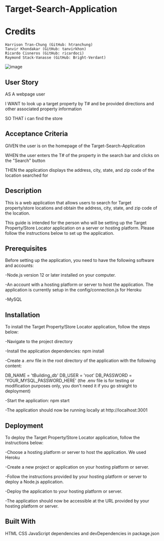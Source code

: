 # Target-Search-Application

# Credits
```
Harrison Tran-Chung (GitHub: htranchung)
Tanvir Khondakar (GitHub: tanvirkhon)
Ricardo Cisneros (GitHub: ricardoci)
Raymond Stack-Vanasse (GitHub: Bright-Verdant)
```
![image](https://user-images.githubusercontent.com/60548511/229012870-5e29077d-e574-475b-81a5-dd2bcc942870.png)


## User Story

AS A webpage user 

I WANT to look up a target property by T# and be provided directions and other associated property information

SO THAT i can find the store


## Acceptance Criteria

GIVEN the user is on the homepage of the Target-Search-Application

WHEN the user enters the T# of the property in the search bar and clicks on the "Search" button

THEN the application displays the address, city, state, and zip code of the location searched for


## Description

This is a web application that allows users to search for Target property/store locations and obtain the address, city, state, and zip code of the location.

This guide is intended for the person who will be setting up the Target Property/Store Locator application on a server or hosting platform. Please follow the instructions below to set up the application.


## Prerequisites
Before setting up the application, you need to have the following software and accounts:

-Node.js version 12 or later installed on your computer.

-An account with a hosting platform or server to host the application. The application is currently setup in the config/connection.js for Heroku

-MySQL


## Installation
To install the Target Property/Store Locator application, follow the steps below:


-Navigate to the project directory

-Install the application dependencies: npm install

-Create a .env file in the root directory of the application with the following content:

DB_NAME = 'tBuilding_db'
DB_USER = 'root'
DB_PASSWORD = 'YOUR_MYSQL_PASSWORD_HERE' (the .env file is for testing or modification purposes only, you don't need it if you go straight to deployment)

-Start the application: npm start

-The application should now be running locally at http://localhost:3001


## Deployment
To deploy the Target Property/Store Locator application, follow the instructions below:

-Choose a hosting platform or server to host the application. We used Heroku

-Create a new project or application on your hosting platform or server.

-Follow the instructions provided by your hosting platform or server to deploy a Node.js application.

-Deploy the application to your hosting platform or server.

-The application should now be accessible at the URL provided by your hosting platform or server.


## Built With
HTML
CSS
JavaScript
dependencies and devDependencies in package.json
